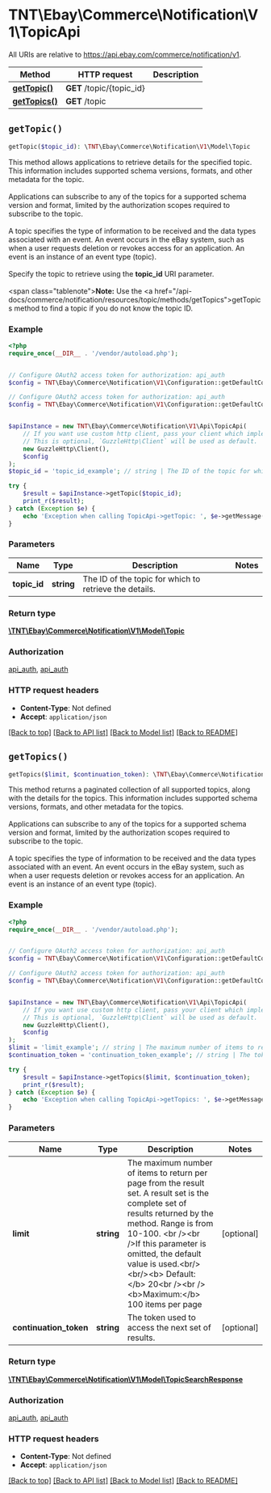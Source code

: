 # TNT\Ebay\Commerce\Notification\V1\TopicApi

All URIs are relative to https://api.ebay.com/commerce/notification/v1.

Method | HTTP request | Description
------------- | ------------- | -------------
[**getTopic()**](TopicApi.md#getTopic) | **GET** /topic/{topic_id} | 
[**getTopics()**](TopicApi.md#getTopics) | **GET** /topic | 


## `getTopic()`

```php
getTopic($topic_id): \TNT\Ebay\Commerce\Notification\V1\Model\Topic
```



This method allows applications to retrieve details for the specified topic. This information includes supported schema versions, formats, and other metadata for the topic.<br /><br />Applications can subscribe to any of the topics for a supported schema version and format, limited by the authorization scopes required to subscribe to the topic.<br /><br />A topic specifies the type of information to be received and the data types associated with an event. An event occurs in the eBay system, such as when a user requests deletion or revokes access for an application. An event is an instance of an event type (topic).<br /><br />Specify the topic to retrieve using the <b>topic_id</b> URI parameter.<br /><br /><span class=\"tablenote\"><b>Note:</b> Use the <a href=\"/api-docs/commerce/notification/resources/topic/methods/getTopics\">getTopics</a> method to find a topic if you do not know the topic ID.</span>

### Example

```php
<?php
require_once(__DIR__ . '/vendor/autoload.php');


// Configure OAuth2 access token for authorization: api_auth
$config = TNT\Ebay\Commerce\Notification\V1\Configuration::getDefaultConfiguration()->setAccessToken('YOUR_ACCESS_TOKEN');

// Configure OAuth2 access token for authorization: api_auth
$config = TNT\Ebay\Commerce\Notification\V1\Configuration::getDefaultConfiguration()->setAccessToken('YOUR_ACCESS_TOKEN');


$apiInstance = new TNT\Ebay\Commerce\Notification\V1\Api\TopicApi(
    // If you want use custom http client, pass your client which implements `GuzzleHttp\ClientInterface`.
    // This is optional, `GuzzleHttp\Client` will be used as default.
    new GuzzleHttp\Client(),
    $config
);
$topic_id = 'topic_id_example'; // string | The ID of the topic for which to retrieve the details.

try {
    $result = $apiInstance->getTopic($topic_id);
    print_r($result);
} catch (Exception $e) {
    echo 'Exception when calling TopicApi->getTopic: ', $e->getMessage(), PHP_EOL;
}
```

### Parameters

Name | Type | Description  | Notes
------------- | ------------- | ------------- | -------------
 **topic_id** | **string**| The ID of the topic for which to retrieve the details. |

### Return type

[**\TNT\Ebay\Commerce\Notification\V1\Model\Topic**](../Model/Topic.md)

### Authorization

[api_auth](../../README.md#api_auth), [api_auth](../../README.md#api_auth)

### HTTP request headers

- **Content-Type**: Not defined
- **Accept**: `application/json`

[[Back to top]](#) [[Back to API list]](../../README.md#endpoints)
[[Back to Model list]](../../README.md#models)
[[Back to README]](../../README.md)

## `getTopics()`

```php
getTopics($limit, $continuation_token): \TNT\Ebay\Commerce\Notification\V1\Model\TopicSearchResponse
```



This method returns a paginated collection of all supported topics, along with the details for the topics. This information includes supported schema versions, formats, and other metadata for the topics.<br /><br />Applications can subscribe to any of the topics for a supported schema version and format, limited by the authorization scopes required to subscribe to the topic.<br /><br />A topic specifies the type of information to be received and the data types associated with an event. An event occurs in the eBay system, such as when a user requests deletion or revokes access for an application. An event is an instance of an event type (topic).

### Example

```php
<?php
require_once(__DIR__ . '/vendor/autoload.php');


// Configure OAuth2 access token for authorization: api_auth
$config = TNT\Ebay\Commerce\Notification\V1\Configuration::getDefaultConfiguration()->setAccessToken('YOUR_ACCESS_TOKEN');

// Configure OAuth2 access token for authorization: api_auth
$config = TNT\Ebay\Commerce\Notification\V1\Configuration::getDefaultConfiguration()->setAccessToken('YOUR_ACCESS_TOKEN');


$apiInstance = new TNT\Ebay\Commerce\Notification\V1\Api\TopicApi(
    // If you want use custom http client, pass your client which implements `GuzzleHttp\ClientInterface`.
    // This is optional, `GuzzleHttp\Client` will be used as default.
    new GuzzleHttp\Client(),
    $config
);
$limit = 'limit_example'; // string | The maximum number of items to return per page from the result set. A result set is the complete set of results returned by the method. Range is from 10-100. <br /><br />If this parameter is omitted, the default value is used.<br/><br/><b> Default:</b> 20<br /><br /><b>Maximum:</b> 100 items per page
$continuation_token = 'continuation_token_example'; // string | The token used to access the next set of results.

try {
    $result = $apiInstance->getTopics($limit, $continuation_token);
    print_r($result);
} catch (Exception $e) {
    echo 'Exception when calling TopicApi->getTopics: ', $e->getMessage(), PHP_EOL;
}
```

### Parameters

Name | Type | Description  | Notes
------------- | ------------- | ------------- | -------------
 **limit** | **string**| The maximum number of items to return per page from the result set. A result set is the complete set of results returned by the method. Range is from 10-100. &lt;br /&gt;&lt;br /&gt;If this parameter is omitted, the default value is used.&lt;br/&gt;&lt;br/&gt;&lt;b&gt; Default:&lt;/b&gt; 20&lt;br /&gt;&lt;br /&gt;&lt;b&gt;Maximum:&lt;/b&gt; 100 items per page | [optional]
 **continuation_token** | **string**| The token used to access the next set of results. | [optional]

### Return type

[**\TNT\Ebay\Commerce\Notification\V1\Model\TopicSearchResponse**](../Model/TopicSearchResponse.md)

### Authorization

[api_auth](../../README.md#api_auth), [api_auth](../../README.md#api_auth)

### HTTP request headers

- **Content-Type**: Not defined
- **Accept**: `application/json`

[[Back to top]](#) [[Back to API list]](../../README.md#endpoints)
[[Back to Model list]](../../README.md#models)
[[Back to README]](../../README.md)

